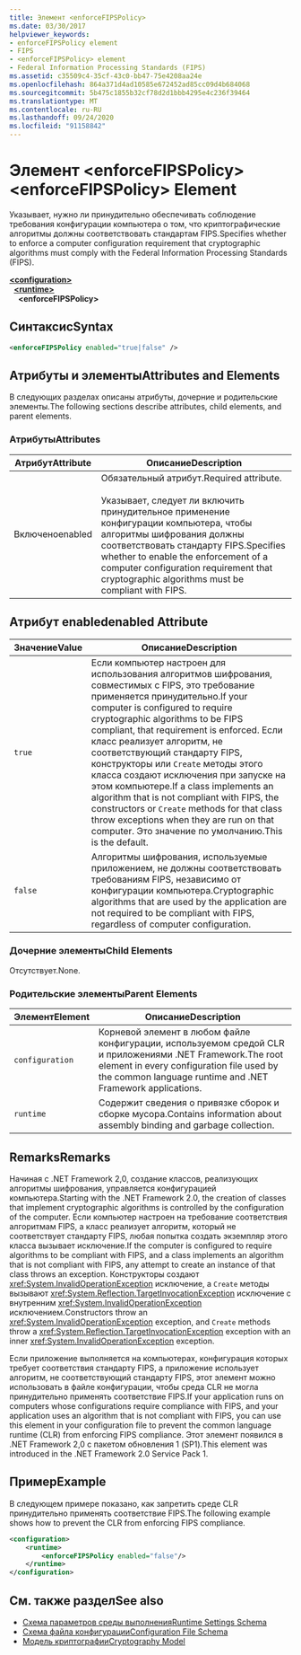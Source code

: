 ```yaml
---
title: Элемент <enforceFIPSPolicy>
ms.date: 03/30/2017
helpviewer_keywords:
- enforceFIPSPolicy element
- FIPS
- <enforceFIPSPolicy> element
- Federal Information Processing Standards (FIPS)
ms.assetid: c35509c4-35cf-43c0-bb47-75e4208aa24e
ms.openlocfilehash: 864a371d4ad10585e672452ad85cc09d4b684068
ms.sourcegitcommit: 5b475c1855b32cf78d2d1bbb4295e4c236f39464
ms.translationtype: MT
ms.contentlocale: ru-RU
ms.lasthandoff: 09/24/2020
ms.locfileid: "91158842"
---
```

# <a name="enforcefipspolicy-element"></a><span data-ttu-id="c780d-102">Элемент \<enforceFIPSPolicy></span><span class="sxs-lookup"><span data-stu-id="c780d-102">\<enforceFIPSPolicy> Element</span></span>

<span data-ttu-id="c780d-103">Указывает, нужно ли принудительно обеспечивать соблюдение требования конфигурации компьютера о том, что криптографические алгоритмы должны соответствовать стандартам FIPS.</span><span class="sxs-lookup"><span data-stu-id="c780d-103">Specifies whether to enforce a computer configuration requirement that cryptographic algorithms must comply with the Federal Information Processing Standards (FIPS).</span></span>  
  
[**\<configuration>**](../configuration-element.md)\
&nbsp;&nbsp;[**\<runtime>**](runtime-element.md)\
&nbsp;&nbsp;&nbsp;&nbsp;**\<enforceFIPSPolicy>**  
  
## <a name="syntax"></a><span data-ttu-id="c780d-104">Синтаксис</span><span class="sxs-lookup"><span data-stu-id="c780d-104">Syntax</span></span>  
  
```xml  
<enforceFIPSPolicy enabled="true|false" />  
```  
  
## <a name="attributes-and-elements"></a><span data-ttu-id="c780d-105">Атрибуты и элементы</span><span class="sxs-lookup"><span data-stu-id="c780d-105">Attributes and Elements</span></span>  

 <span data-ttu-id="c780d-106">В следующих разделах описаны атрибуты, дочерние и родительские элементы.</span><span class="sxs-lookup"><span data-stu-id="c780d-106">The following sections describe attributes, child elements, and parent elements.</span></span>  
  
### <a name="attributes"></a><span data-ttu-id="c780d-107">Атрибуты</span><span class="sxs-lookup"><span data-stu-id="c780d-107">Attributes</span></span>  
  
|<span data-ttu-id="c780d-108">Атрибут</span><span class="sxs-lookup"><span data-stu-id="c780d-108">Attribute</span></span>|<span data-ttu-id="c780d-109">Описание</span><span class="sxs-lookup"><span data-stu-id="c780d-109">Description</span></span>|  
|---------------|-----------------|  
|<span data-ttu-id="c780d-110">Включено</span><span class="sxs-lookup"><span data-stu-id="c780d-110">enabled</span></span>|<span data-ttu-id="c780d-111">Обязательный атрибут.</span><span class="sxs-lookup"><span data-stu-id="c780d-111">Required attribute.</span></span><br /><br /> <span data-ttu-id="c780d-112">Указывает, следует ли включить принудительное применение конфигурации компьютера, чтобы алгоритмы шифрования должны соответствовать стандарту FIPS.</span><span class="sxs-lookup"><span data-stu-id="c780d-112">Specifies whether to enable the enforcement of a computer configuration requirement that cryptographic algorithms must be compliant with FIPS.</span></span>|  
  
## <a name="enabled-attribute"></a><span data-ttu-id="c780d-113">Атрибут enabled</span><span class="sxs-lookup"><span data-stu-id="c780d-113">enabled Attribute</span></span>  
  
|<span data-ttu-id="c780d-114">Значение</span><span class="sxs-lookup"><span data-stu-id="c780d-114">Value</span></span>|<span data-ttu-id="c780d-115">Описание</span><span class="sxs-lookup"><span data-stu-id="c780d-115">Description</span></span>|  
|-----------|-----------------|  
|`true`|<span data-ttu-id="c780d-116">Если компьютер настроен для использования алгоритмов шифрования, совместимых с FIPS, это требование применяется принудительно.</span><span class="sxs-lookup"><span data-stu-id="c780d-116">If your computer is configured to require cryptographic algorithms to be FIPS compliant, that requirement is enforced.</span></span> <span data-ttu-id="c780d-117">Если класс реализует алгоритм, не соответствующий стандарту FIPS, конструкторы или `Create` методы этого класса создают исключения при запуске на этом компьютере.</span><span class="sxs-lookup"><span data-stu-id="c780d-117">If a class implements an algorithm that is not compliant with FIPS, the constructors or `Create` methods for that class throw exceptions when they are run on that computer.</span></span> <span data-ttu-id="c780d-118">Это значение по умолчанию.</span><span class="sxs-lookup"><span data-stu-id="c780d-118">This is the default.</span></span>|  
|`false`|<span data-ttu-id="c780d-119">Алгоритмы шифрования, используемые приложением, не должны соответствовать требованиям FIPS, независимо от конфигурации компьютера.</span><span class="sxs-lookup"><span data-stu-id="c780d-119">Cryptographic algorithms that are used by the application are not required to be compliant with FIPS, regardless of computer configuration.</span></span>|  
  
### <a name="child-elements"></a><span data-ttu-id="c780d-120">Дочерние элементы</span><span class="sxs-lookup"><span data-stu-id="c780d-120">Child Elements</span></span>  

 <span data-ttu-id="c780d-121">Отсутствует.</span><span class="sxs-lookup"><span data-stu-id="c780d-121">None.</span></span>  
  
### <a name="parent-elements"></a><span data-ttu-id="c780d-122">Родительские элементы</span><span class="sxs-lookup"><span data-stu-id="c780d-122">Parent Elements</span></span>  
  
|<span data-ttu-id="c780d-123">Элемент</span><span class="sxs-lookup"><span data-stu-id="c780d-123">Element</span></span>|<span data-ttu-id="c780d-124">Описание</span><span class="sxs-lookup"><span data-stu-id="c780d-124">Description</span></span>|  
|-------------|-----------------|  
|`configuration`|<span data-ttu-id="c780d-125">Корневой элемент в любом файле конфигурации, используемом средой CLR и приложениями .NET Framework.</span><span class="sxs-lookup"><span data-stu-id="c780d-125">The root element in every configuration file used by the common language runtime and .NET Framework applications.</span></span>|  
|`runtime`|<span data-ttu-id="c780d-126">Содержит сведения о привязке сборок и сборке мусора.</span><span class="sxs-lookup"><span data-stu-id="c780d-126">Contains information about assembly binding and garbage collection.</span></span>|  
  
## <a name="remarks"></a><span data-ttu-id="c780d-127">Remarks</span><span class="sxs-lookup"><span data-stu-id="c780d-127">Remarks</span></span>  

 <span data-ttu-id="c780d-128">Начиная с .NET Framework 2,0, создание классов, реализующих алгоритмы шифрования, управляется конфигурацией компьютера.</span><span class="sxs-lookup"><span data-stu-id="c780d-128">Starting with the .NET Framework 2.0, the creation of classes that implement cryptographic algorithms is controlled by the configuration of the computer.</span></span> <span data-ttu-id="c780d-129">Если компьютер настроен на требование соответствия алгоритмам FIPS, а класс реализует алгоритм, который не соответствует стандарту FIPS, любая попытка создать экземпляр этого класса вызывает исключение.</span><span class="sxs-lookup"><span data-stu-id="c780d-129">If the computer is configured to require algorithms to be compliant with FIPS, and a class implements an algorithm that is not compliant with FIPS, any attempt to create an instance of that class throws an exception.</span></span> <span data-ttu-id="c780d-130">Конструкторы создают <xref:System.InvalidOperationException> исключение, а `Create` методы вызывают <xref:System.Reflection.TargetInvocationException> исключение с внутренним <xref:System.InvalidOperationException> исключением.</span><span class="sxs-lookup"><span data-stu-id="c780d-130">Constructors throw an <xref:System.InvalidOperationException> exception, and `Create` methods throw a <xref:System.Reflection.TargetInvocationException> exception with an inner <xref:System.InvalidOperationException> exception.</span></span>  
  
 <span data-ttu-id="c780d-131">Если приложение выполняется на компьютерах, конфигурация которых требует соответствия стандарту FIPS, а приложение использует алгоритм, не соответствующий стандарту FIPS, этот элемент можно использовать в файле конфигурации, чтобы среда CLR не могла принудительно применять соответствие FIPS.</span><span class="sxs-lookup"><span data-stu-id="c780d-131">If your application runs on computers whose configurations require compliance with FIPS, and your application uses an algorithm that is not compliant with FIPS, you can use this element in your configuration file to prevent the common language runtime (CLR) from enforcing FIPS compliance.</span></span> <span data-ttu-id="c780d-132">Этот элемент появился в .NET Framework 2,0 с пакетом обновления 1 (SP1).</span><span class="sxs-lookup"><span data-stu-id="c780d-132">This element was introduced in the .NET Framework 2.0 Service Pack 1.</span></span>  
  
## <a name="example"></a><span data-ttu-id="c780d-133">Пример</span><span class="sxs-lookup"><span data-stu-id="c780d-133">Example</span></span>  

 <span data-ttu-id="c780d-134">В следующем примере показано, как запретить среде CLR принудительно применять соответствие FIPS.</span><span class="sxs-lookup"><span data-stu-id="c780d-134">The following example shows how to prevent the CLR from enforcing FIPS compliance.</span></span>  
  
```xml  
<configuration>  
    <runtime>  
        <enforceFIPSPolicy enabled="false"/>  
    </runtime>  
</configuration>  
```  
  
## <a name="see-also"></a><span data-ttu-id="c780d-135">См. также раздел</span><span class="sxs-lookup"><span data-stu-id="c780d-135">See also</span></span>

- [<span data-ttu-id="c780d-136">Схема параметров среды выполнения</span><span class="sxs-lookup"><span data-stu-id="c780d-136">Runtime Settings Schema</span></span>](index.md)
- [<span data-ttu-id="c780d-137">Схема файла конфигурации</span><span class="sxs-lookup"><span data-stu-id="c780d-137">Configuration File Schema</span></span>](../index.md)
- [<span data-ttu-id="c780d-138">Модель криптографии</span><span class="sxs-lookup"><span data-stu-id="c780d-138">Cryptography Model</span></span>](../../../../standard/security/cryptography-model.md)
